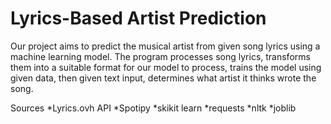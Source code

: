 # Lyrics-Based Artist Prediction

Our project aims to predict the musical artist from given song lyrics using a machine learning model. The program processes song lyrics, transforms them into a suitable format for our model to process, trains the model using given data, then given text input, determines what artist it thinks wrote the song.

Sources
*Lyrics.ovh API
*Spotipy
*skikit learn
*requests
*nltk
*joblib
